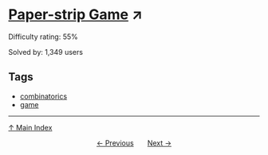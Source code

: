 # [Paper-strip Game](https://projecteuler.net/problem=306) ↗️

Difficulty rating: 55%

Solved by: 1,349 users
## Tags

- [combinatorics](../tags/combinatorics.md)
- [game](../tags/game.md)



---

[↑ Main Index](../README.md)


<div align=center><a href='305.md'>← Previous</a> &nbsp;&nbsp; &nbsp;&nbsp;  <a href='307.md'>Next →</a></div>
